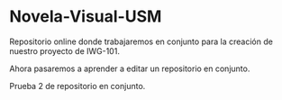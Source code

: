 # Novela-Visual-USM
Repositorio online donde trabajaremos en conjunto para la creación de nuestro proyecto de IWG-101.

Ahora pasaremos a aprender a editar un repositorio en conjunto.

Prueba 2 de repositorio en conjunto.